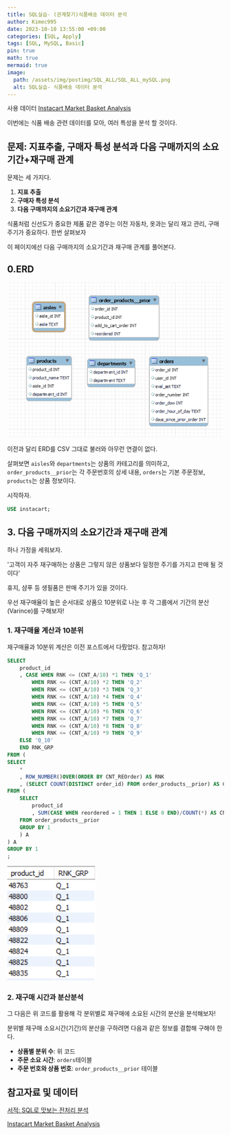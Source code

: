 ```yaml
---
title: SQL실습- (관계찾기)식품배송 데이터 분석
author: Kimec995
date: 2023-10-10 13:55:00 +09:00
categories: [SQL, Apply]
tags: [SQL, MySQL, Basic]
pin: true
math: true
mermaid: true
image: 
  path: /assets/img/postimg/SQL_ALL/SQL_ALL_mySQL.png
  alt: SQL실습- 식품배송 데이터 분석
---
```


사용 데이터 
[Instacart Market Basket Analysis](https://www.kaggle.com/competitions/instacart-market-basket-analysis/data)

이번에는 식품 배송 관련 데이터를 모아, 여러 특성을 분석 할 것이다.

## 문제: 지표추출, 구매자 특성 분석과 다음 구매까지의 소요기간+재구매 관계

문제는 세 가지다.

1. **지표 추출**
2. **구매자 특성 분석**
2. **다음 구매까지의 소요기간과 재구매 관계**

식품처럼 신선도가 중요한 제품 같은 경우는 이전 자동차, 옷과는 달리 재고 관리, 구매 주기가 중요하다. 한번 살펴보자

이 페이지에선 다음 구매까지의 소요기간과 재구매 관계를 풀어본다.

## 0.ERD
![image.png](/\assets\img\postimg\SQL_ALL\SQL_ALL_00_Instacart.png)

이전과 달리 ERD를 CSV 그대로 불러와 아무런 연결이 없다.

살펴보면 `aisles`와 `departments`는 상품의 카테고리를 의미하고, `order_products__prior`는 각 주문번호의 상세 내용, `orders`는 기본 주문정보, `products`는 상품 정보이다.

시작하자.
```sql
USE instacart;
```

## 3. 다음 구매까지의 소요기간과 재구매 관계

하나 가정을 세워보자.

'고객이 자주 재구매하는 상품은 그렇지 않은 상품보다 일정한 주기를 가지고 판매 될 것이다'

휴지, 샴푸 등 생필품은 판매 주기가 있을 것이다.

우선 재구매율이 높은 순서대로 상품으 10분위로 나눈 후 각 그룹에서 기간의 분산(Varince)를 구해보자!

### 1. 재구매율 계산과 10분위

재구매율과 10분위 계산은 이전 포스트에서 다뤘었다.
참고하자!

```sql
SELECT
	product_id
    , CASE WHEN RNK <= (CNT_A/10) *1 THEN 'Q_1'
		WHEN RNK <= (CNT_A/10) *2 THEN 'Q_2'
    	WHEN RNK <= (CNT_A/10) *3 THEN 'Q_3'
		WHEN RNK <= (CNT_A/10) *4 THEN 'Q_4'
		WHEN RNK <= (CNT_A/10) *5 THEN 'Q_5'
		WHEN RNK <= (CNT_A/10) *6 THEN 'Q_6'
		WHEN RNK <= (CNT_A/10) *7 THEN 'Q_7'
		WHEN RNK <= (CNT_A/10) *8 THEN 'Q_8'
		WHEN RNK <= (CNT_A/10) *9 THEN 'Q_9'
    ELSE 'Q_10'
    END RNK_GRP
FROM (
SELECT
	*
	, ROW_NUMBER()OVER(ORDER BY CNT_REOrder) AS RNK
    , (SELECT COUNT(DISTINCT order_id) FROM order_products__prior) AS CNT_A
FROM (
	SELECT
		product_id
		, SUM(CASE WHEN reordered = 1 THEN 1 ELSE 0 END)/COUNT(*) AS CNT_REOrder
	FROM order_products__prior
	GROUP BY 1
	) A
) A
GROUP BY 1
;
```

![image.png](/\assets\img\postimg\SQL_Q4\SQL_Q4_07.png)

### 2. 재구매 시간과 분산분석

그 다음은 위 코드를 활용해 각 분위별로 재구매에 소요된 시간의 분산을 분석해보자!

분위별 재구매 소요시간(기간)의 분산을 구하려면 다음과 같은 정보를 결합해 구해야 한다.

- **상품별 분위 수**: 위 코드
- **주문 소요 시간**: `orders`테이블
- **주문 번호와 상품 번호**: `order_products__prior` 테이블


## 참고자료 및 데이터

[서적: SQL로 맛보는 전처리 분석](https://product.kyobobook.co.kr/detail/S000001934242)

[Instacart Market Basket Analysis](https://www.kaggle.com/competitions/instacart-market-basket-analysis/data)